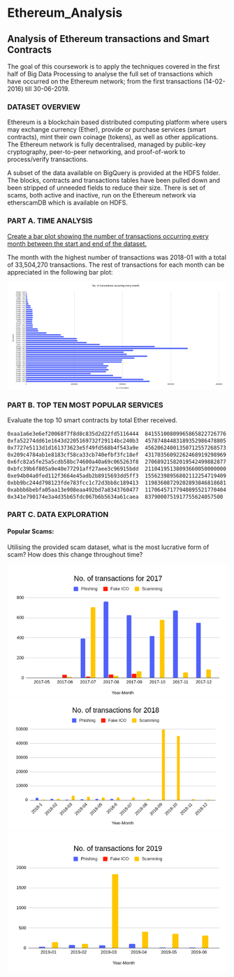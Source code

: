 # Ethereum_Analysis
## Analysis of Ethereum transactions and Smart Contracts

The goal of this coursework is to apply the techniques covered in the first half of Big Data Processing to analyse the full set of transactions which have occurred on the Ethereum network; from the first transactions (14-02-2016) till 30-06-2019. 

### DATASET OVERVIEW

Ethereum is a blockchain based distributed computing platform where users may exchange currency (Ether), provide or purchase services (smart contracts), mint their own coinage (tokens), as well as other applications. The Ethereum network is fully decentralised, managed by public-key cryptography, peer-to-peer networking, and proof-of-work to process/verify transactions.

A subset of the data available on BigQuery is provided at the HDFS folder. The blocks, contracts and transactions tables have been pulled down and been stripped of unneeded fields to reduce their size. There is set of scams, both active and inactive, run on the Ethereum network via etherscamDB which is available on HDFS.

### PART A. TIME ANALYSIS

<u>Create a bar plot showing the number of transactions occurring every month between the start and end of the dataset.</u>

The month with the highest number of transactions was 2018-01 with a total of 33,504,270
transactions. The rest of transactions for each month can be appreciated in the following bar plot:

![](images/partA-topten.png)

### PART B. TOP TEN MOST POPULAR SERVICES

</u>Evaluate the top 10 smart contracts by total Ether received.</u>

```
0xaa1a6e3e6ef20068f7f8d8c835d2d22fd5116444	84155100809965865822726776
0xfa52274dd61e1643d2205169732f29114bc240b3	45787484483189352986478805
0x7727e5113d1d161373623e5f49fd568b4f543a9e	45620624001350712557268573
0x209c4784ab1e8183cf58ca33cb740efbf3fc18ef	43170356092262468919298969
0x6fc82a5fe25a5cdb58bc74600a40a69c065263f8	27068921582019542499882877
0xbfc39b6f805a9e40e77291aff27aee3c96915bdd	21104195138093660050000000
0xe94b04a0fed112f3664e45adb2b8915693dd5ff3	15562398956802112254719409
0xbb9bc244d798123fde783fcc1c72d3bb8c189413	11983608729202893846818681
0xabbb6bebfa05aa13e908eaa492bd7a8343760477	11706457177940895521770404
0x341e790174e3a4d35b65fdc067b6b5634a61caea	8379000751917755624057500
```

### PART C. DATA EXPLORATION
#### Popular Scams: 
Utilising the provided scam dataset, what is the most lucrative form of scam? How does this change throughout time? 

![](images/partC1.png)
![](images/partC2.png)
![](images/partC3.png)